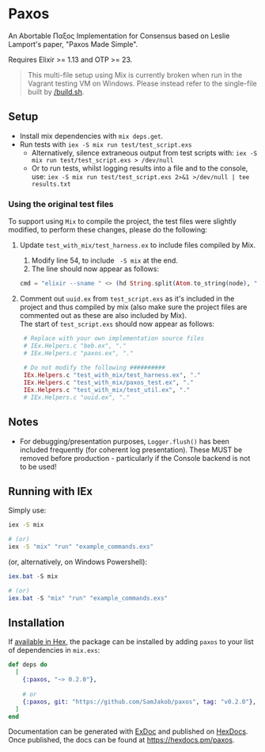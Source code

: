 # Paxos

An Abortable Παξος Implementation for Consensus based on Leslie Lamport's
paper, "Paxos Made Simple".

Requires Elixir >= 1.13 and OTP >= 23.

> This multi-file setup using Mix is currently broken when run in the
> Vagrant testing VM on Windows. Please instead refer to the single-file
> built by [/build.sh](/build.sh).

## Setup
- Install mix dependencies with `mix deps.get`.
- Run tests with `iex -S mix run test/test_script.exs`
  - Alternatively, silence extraneous output from test scripts with:
  `iex -S mix run test/test_script.exs > /dev/null`
  - Or to run tests, whilst logging results into a file and to the console, use:
  `iex -S mix run test/test_script.exs 2>&1 >/dev/null | tee results.txt`

### Using the original test files
To support using `Mix` to compile the project, the test files were slightly
modified, to perform these changes, please do the following:
1. Update `test_with_mix/test_harness.ex` to include files compiled by Mix.
    1. Modify line 54, to include ` -S mix` at the end.
    2. The line should now appear as follows:
    ```elixir
    cmd = "elixir --sname " <> (hd String.split(Atom.to_string(node), "@")) <> " --no-halt --erl \"-detached\" --erl \"-kernel prevent_overlapping_partitions false\" -S mix"
    ```

2. Comment out `uuid.ex` from `test_script.exs` as it's included in the project
   and thus compiled by mix (also make sure the project files are commented out
   as these are also included by Mix).  
   The start of `test_script.exs` should now appear as follows:
   ```elixir
    # Replace with your own implementation source files
    # IEx.Helpers.c "beb.ex", "."
    # IEx.Helpers.c "paxos.ex", "."
    
    # Do not modify the following ##########
    IEx.Helpers.c "test_with_mix/test_harness.ex", "."
    IEx.Helpers.c "test_with_mix/paxos_test.ex", "."
    IEx.Helpers.c "test_with_mix/test_util.ex", "."
    # IEx.Helpers.c "uuid.ex", "."
   ```

## Notes
- For debugging/presentation purposes, `Logger.flush()` has been included
frequently (for coherent log presentation). These MUST be removed before
production - particularly if the Console backend is not to be used!

## Running with IEx
Simply use:
```bash
iex -S mix

# (or)
iex -S "mix" "run" "example_commands.exs"
```

(or, alternatively, on Windows Powershell):
```powershell
iex.bat -S mix

# (or)
iex.bat -S "mix" "run" "example_commands.exs"
```

## Installation

If [available in Hex](https://hex.pm/docs/publish), the package can be installed
by adding `paxos` to your list of dependencies in `mix.exs`:

```elixir
def deps do
  [
    {:paxos, "~> 0.2.0"},
    
    # or
    {:paxos, git: "https://github.com/SamJakob/paxos", tag: "v0.2.0"},
  ]
end
```

Documentation can be generated with [ExDoc](https://github.com/elixir-lang/ex_doc)
and published on [HexDocs](https://hexdocs.pm). Once published, the docs can
be found at <https://hexdocs.pm/paxos>.

